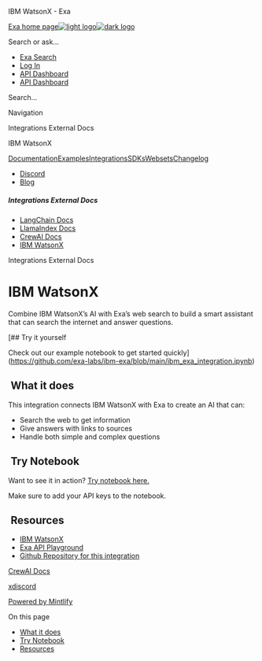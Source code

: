 IBM WatsonX - Exa

[Exa home page![light logo](https://mintlify.s3.us-west-1.amazonaws.com/exa-52/logo/light.png)![dark logo](https://mintlify.s3.us-west-1.amazonaws.com/exa-52/logo/dark.png)](/)

Search or ask...

* [Exa Search](https://exa.ai/search)
* [Log In](https://dashboard.exa.ai/login)
* [API Dashboard](https://dashboard.exa.ai/login?redirect=/)
* [API Dashboard](https://dashboard.exa.ai/login?redirect=/)

Search...

Navigation

Integrations External Docs

IBM WatsonX

[Documentation](/reference/getting-started)[Examples](/examples/exa-mcp)[Integrations](/integrations/lang-chain-docs)[SDKs](/sdks/python-sdk-specification)[Websets](/websets/overview)[Changelog](/changelog/auto-search-as-default)

- [Discord](https://discord.com/invite/HCShtBqbfV)
- [Blog](https://exa.ai/blog)

##### Integrations External Docs

* [LangChain Docs](/integrations/lang-chain-docs)
* [LlamaIndex Docs](/integrations/llamaIndex-docs)
* [CrewAI Docs](/integrations/crew-ai-docs)
* [IBM WatsonX](/integrations/ibm-watsonx-docs)

Integrations External Docs

# IBM WatsonX

Combine IBM WatsonX’s AI with Exa’s web search to build a smart assistant that can search the internet and answer questions.

[](https://exa.imgix.net/ibm_exa_integration_video.mp4)

[## Try it yourself

Check out our example notebook to get started quickly](https://github.com/exa-labs/ibm-exa/blob/main/ibm_exa_integration.ipynb)

## [​](#what-it-does) What it does

This integration connects IBM WatsonX with Exa to create an AI that can:

* Search the web to get information
* Give answers with links to sources
* Handle both simple and complex questions

## [​](#try-notebook) Try Notebook

Want to see it in action? [Try notebook here.](https://github.com/exa-labs/ibm-exa/blob/main/ibm_exa_integration.ipynb)

Make sure to add your API keys to the notebook.

## [​](#resources) Resources

* [IBM WatsonX](https://www.ibm.com/products/watsonx-ai)
* [Exa API Playground](https://dashboard.exa.ai/)
* [Github Repository for this integration](https://github.com/exa-labs/ibm-exa)

[CrewAI Docs](/integrations/crew-ai-docs)

[x](https://twitter.com/exaailabs)[discord](https://discord.com/invite/HCShtBqbfV)

[Powered by Mintlify](https://mintlify.com/preview-request?utm_campaign=poweredBy&utm_medium=referral&utm_source=docs.exa.ai)

On this page

* [What it does](#what-it-does)
* [Try Notebook](#try-notebook)
* [Resources](#resources)